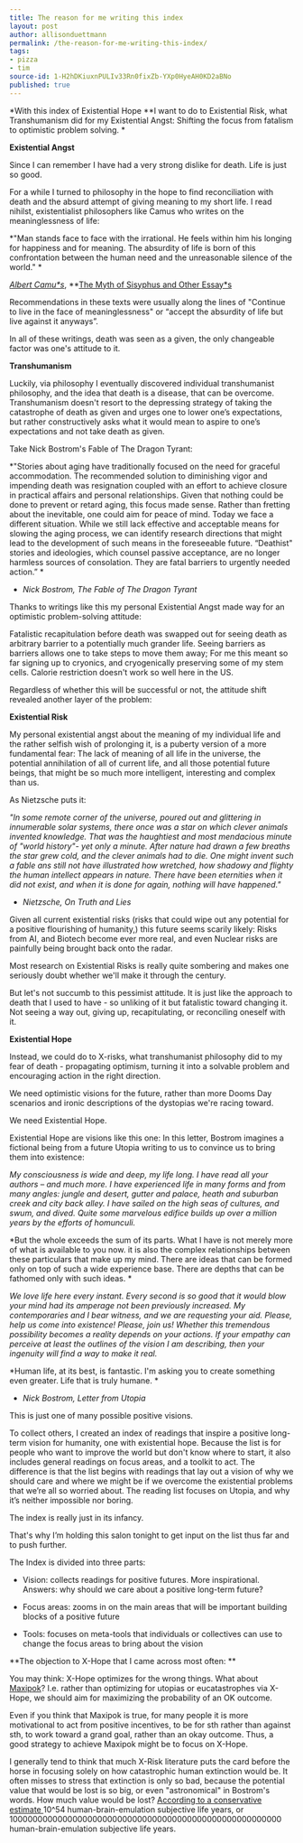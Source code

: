 ```yaml
---
title: The reason for me writing this index
layout: post
author: allisonduettmann
permalink: /the-reason-for-me-writing-this-index/
tags:
- pizza
- tim
source-id: 1-H2hDKiuxnPULIv33Rn0fixZb-YXp0HyeAH0KD2aBNo
published: true
---
```

*With this index of Existential Hope **I want to do to Existential Risk, what Transhumanism did for my Existential Angst: Shifting the focus from fatalism to optimistic problem solving. *

**Existential Angst**

Since I can remember I have had a very strong dislike for death. Life is just so good.  

For a while I turned to philosophy in the hope to find reconciliation with death and the absurd attempt of giving meaning to my short life. I read nihilst, existentialist philosophers like Camus who writes on the meaninglessness of life:

*"Man stands face to face with the irrational. He feels within him his longing for happiness and for meaning. The absurdity of life is born of this confrontation between the human need and the unreasonable silence of the world."  *

*[Albert Camu*s](https://www.goodreads.com/author/show/957894.Albert_Camus)*, **[The Myth of Sisyphus and Other Essay*s](https://www.goodreads.com/work/quotes/855563)

Recommendations in these texts were usually along the lines of "Continue to live in the face of meaninglessness" or “accept the absurdity of life but live against it anyways”.

In all of these writings, death was seen as a given, the only changeable factor was one's attitude to it. 

**Transhumanism**

Luckily, via philosophy I eventually discovered individual transhumanist philosophy, and the idea that death is a disease, that can be overcome. Transhumanism doesn't resort to the depressing strategy of taking the catastrophe of death as given and urges one to lower one’s expectations, but rather constructively asks what it would mean to aspire to one’s expectations and not take death as given.

Take Nick Bostrom's Fable of The Dragon Tyrant: 

*"Stories about aging have traditionally focused on the need for graceful accommodation. The recommended solution to diminishing vigor and impending death was resignation coupled with an effort to achieve closure in practical affairs and personal relationships. Given that nothing could be done to prevent or retard aging, this focus made sense. Rather than fretting about the inevitable, one could aim for peace of mind. Today we face a different situation. While we still lack effective and acceptable means for slowing the aging process, we can identify research directions that might lead to the development of such means in the foreseeable future. “Deathist" stories and ideologies, which counsel passive acceptance, are no longer harmless sources of consolation. They are fatal barriers to urgently needed action.” *

* *Nick Bostrom, The Fable of The Dragon Tyrant*

Thanks to writings like this my personal Existential Angst made way for an optimistic problem-solving attitude: 

Fatalistic recapitulation before death was swapped out for seeing death as arbitrary barrier to a potentially much grander life.  Seeing barriers as barriers allows one to take steps to move them away; For me this meant so far signing up to cryonics, and cryogenically preserving some of my stem cells. Calorie restriction doesn't work so well here in the US. 

Regardless of whether this will be successful or not, the attitude shift revealed another layer of the problem: 

**Existential Risk**

My personal existential angst about the meaning of my individual life and the rather selfish wish of prolonging it, is a puberty version of a more fundamental fear: The lack of meaning of all life in the universe, the potential annihilation of all of current life, and all those potential future beings, that might be so much more intelligent, interesting and complex than us.

As Nietzsche puts it:

 *"In some remote corner of the universe, poured out and glittering in innumerable solar systems, there once was a star on which clever animals invented knowledge. That was the haughtiest and most mendacious minute of "world history"- yet only a minute. After nature had drawn a few breaths the star grew cold, and the clever animals had to die. One might invent such a fable ans still not have illustrated how wretched, how shadowy and flighty the human intellect appears in nature. There have been eternities when it did not exist, and when it is done for again, nothing will have happened."* 

* *Nietzsche, On Truth and Lies*

Given all current existential risks (risks that could wipe out any potential for a positive flourishing of humanity,) this future seems scarily likely: Risks from AI, and Biotech become ever more real, and even Nuclear risks are painfully being brought back onto the radar. 

Most research on Existential Risks is really quite sombering and makes one seriously doubt whether we'll make it through the century. 

But let's not succumb to this pessimist attitude. It is just like the approach to death that I used to have - so unliking of it but fatalistic toward changing it. Not seeing a way out, giving up, recapitulating, or reconciling oneself with it.

**Existential Hope**

Instead, we could do to X-risks, what transhumanist philosophy did to my fear of death - propagating optimism, turning it into a solvable problem and encouraging action in the right direction. 

We need optimistic visions for the future, rather than more Dooms Day scenarios and ironic descriptions of the dystopias we're racing toward. 

We need Existential Hope. 

Existential Hope are visions like this one: In this letter, Bostrom imagines a fictional being from a future Utopia writing to us to convince us to bring them into existence: 

*My consciousness is wide and deep, my life long.  I have read all your authors – and much more.  I have experienced life in many forms and from many angles: jungle and desert, gutter and palace, heath and suburban creek and city back alley.  I have sailed on the high seas of cultures, and swum, and dived.  Quite some marvelous edifice builds up over a million years by the efforts of homunculi.*

*But the whole exceeds the sum of its parts.  What I have is not merely more of what is available to you now.  it is also the complex relationships between these particulars that make up my mind.  There are ideas that can be formed only on top of such a wide experience base.  There are depths that can be fathomed only with such ideas. *

*We love life here every instant.  Every second is so good that it would blow your mind had its amperage not been previously increased.  My contemporaries and I bear witness, and we are requesting your aid.  Please, help us come into existence!  Please, join us!  Whether this tremendous possibility becomes a reality depends on your actions.  If your empathy can perceive at least the outlines of the vision I am describing, then your ingenuity will find a way to make it real.*

*Human life, at its best, is fantastic.  I'm asking you to create something even greater.  Life that is truly humane. *

* *Nick Bostrom, Letter from Utopia*

This is just one of many possible positive visions. 

To collect others, I created an index of readings that inspire a positive long-term vision for humanity, one with existential hope. Because the list is for people who want to improve the world but don't know where to start, it also includes general readings on focus areas, and a toolkit to act. The difference is that the list begins with readings that lay out a vision of why we should care and where we might be if we overcome the existential problems that we’re all so worried about. The reading list focuses on Utopia, and why it’s neither impossible nor boring. 

The index is really just in its infancy. 

That's why I’m holding this salon tonight to get input on the list thus far and to push further.

The Index is divided into three parts:

* Vision: collects readings for positive futures. More inspirational. Answers: why should we care about a positive long-term future?

* Focus areas: zooms in on the main areas that will be important building blocks of a positive future

* Tools: focuses on meta-tools that individuals or collectives can use to change the focus areas to bring about the vision

**The objection to X-Hope that I came across most often: **

You may think: X-Hope optimizes for the wrong things. What about [Maxipok](http://www.existential-risk.org/concept.pdf)? I.e. rather than optimizing for utopias or eucatastrophes via X-Hope, we should aim for maximizing the probability of an OK outcome. 

Even if you think that Maxipok is true, for many people it is more motivational to act from positive incentives, to be for sth rather than against sth, to work toward a grand goal, rather than an okay outcome. Thus, a good strategy to achieve Maxipok might be to focus on X-Hope. 

I generally tend to think that much X-Risk literature puts the card before the horse in focusing solely on how catastrophic human extinction would be. It often misses to stress that extinction is only so bad, because the potential value that would be lost is so big, or even "astronomical"  in Bostrom's words. How much value would be lost? [According to a conservative estimate ](http://www.existential-risk.org/faq.html#2.)10^54 human-brain-emulation subjective life years, or 1000000000000000000000000000000000000000000000000000000 human-brain-emulation subjective life years. 


